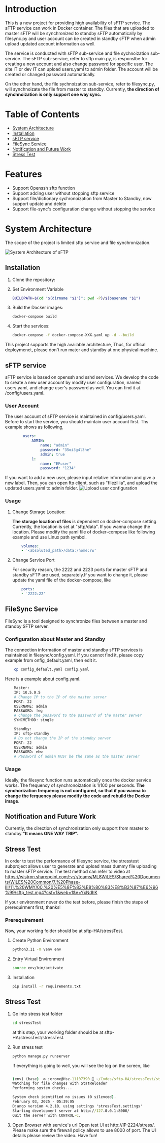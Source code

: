 
# Introduction
This is a new project for providing high availability of sFTP service. The sFTP service can work in Docker container. The files that are uploaded to master sFTP will be synchronized to standby sFTP automatically by filesync.py and user account can be created in standby sFTP when admin upload updated account information as well.

The service is conducted with sFTP sub-service and file sychnoization sub-service. The sFTP sub-service, refer to sftp main.py, is responslbe for creating a new account and also change password for specific user. The site IT or dev IT can upload users.yaml to admin folder. The account will be created or changed password automatically.

On the other hand, the file sychnoization sub-service, refer to filesync.py, will synchnoizate the file from master to standby. Currently, <strong>the direction of synchnoization is only support one way sync.</strong> 

# Table of Contents

- [System Architecture](#filesync-service)
- [Installation](#installation)
- [sFTP service](#sftp-service)
- [FileSync Service](#sftp-service)
- [Notification and Future Work](#notification-and-future-work)
- [Stress Test](#stress-test)

# Features
- Support Openssh sftp function
- Support adding user without stopping sftp service
- Support file/dictionary sychronoization from Master to Standby, now support update and delete
- Support file-sync's configuration change without stopping the service

# System Architecture

The scope of the project is limited sftp service and file synchronization.

![System Architecture of sFTP](sFTP.png)


## Installation

1. Clone the repository:
    
2. Set Environment Variable
    ```bash
    BUILDPATH=$(cd "$(dirname "$1")"; pwd -P)/$(basename "$1")
    ```

2. Build the Docker images:
    ```bash
    docker-compose build
    ```

3. Start the services:
    ```sh
    docker-compose -f docker-compose-XXX.yaml up -d --build
    ```
This project supports the high available architecture, Thus, for offical deploymenet, please don't run mater and standby at one physical machine.


## sFTP service
sFTP service is based on openssh and sshd services. We develop the code to create a new user account by modify user configuration, named users.yaml, and change user's password as well. You can find it at /config/users.yaml.


### User Account

The user account of sFTP service is maintained in config/users.yaml. Before to start the service, you should maintain user account first. Ths example shows as following,


```yaml
        users:
            ADMIN:
                name: "admin"
                password: "35oi3g4l3he"
                admin: true
            1:                                                       
                name: "EPuser"                                              
                password: "1234"
```    


If you want to add a new user, please input relative information and give a new label. Then, you can open ftp client, such as "filezillia", and upload the updated users.yaml to admin folder.
![Upload user configuration](admin_users_config.png)

### Usage

1. Change Storage Location:


    <b>The storage location of files</b> is dependent on docker-compose setting. Currently, the location is set at "sftp/data". If you wanna change the location. Please modify the yaml file of docker-compose like following example and use Linux path symbol.
        

    ```yaml
        volumes:
        - '<absoluted_path>/data:/home:rw'
    ```

2. Change Service Port


    For security reason, the 2222 and 2223 ports for master sFTP and standby sFTP are used, separately.If you want to change it, please update the yaml file of the docker-compose, like

    ```yaml
        ports:
        - '2222:22'
    ```
## FileSync Service

FileSync is a tool designed to synchronize files between a master and standby SFTP server.

### Configuration about Master and Standby

The connection information of master and standby sFTP services is maintained in filesync/config.yaml. If you cannot find it, please copy example from onfig_default.yaml, then edit it.


```bash
    cp config_default.yaml config.yaml
```

Here is a example about config.yaml.

```bash
    Master:
    IP: 10.5.0.5
    # Change IP to the IP of the master server
    PORT: 22
    USERNAME: admin
    PASSWORD: feg
    # Change the password to the password of the master server
    SYNCMETHOD: single

    Standby:
    IP: sftp-standby
    # Do not change the IP of the standby server
    PORT: 22
    USERNAME: admin
    PASSWORD: ehw
    # Password of admin MUST be the same as the master server
```


### Usage

Ideally, the filesync function runs automatically once the docker service works. The frequency of synchronoization is 1/100 per seconds. <b> The synchorization frequency is not configured, so that if you wanna to change the ferquency please modify the code and rebuild the Docker image.</b>


## Notification and Future Work

Currently, the direction of synchronization only support from master to standby.<b>"It means ONE WAY TRIP".</b>


## Stress Test
In order to test the performance of filesync service, the stresstest subproject allows user to generate and upload mass dummy file uploading to master sFTP service. The test method can refer to video at https://wistron.sharepoint.com/:v:/r/teams/ML8WiLES/Shared%20Documents/WiLES%20Common/7.%20Phase-III/11.%20WMY/00.%20%E5%8F%83%E8%80%83%E8%B3%87%E6%96%99/sftp_test.mp4?csf=1&web=1&e=YxNdhK

If your environment never do the test before, please finish the steps of prerequirment first, thanks!
### Prerequirement
Now, your working folder should be at sftp-HA/stressTest.

1. Create Python Environment

    ```bash
    python3.11 -m venv env
    ```
2. Entry Virtual Environment
    ```bash
    source env/bin/activate 
    ```
3. Installation
    ```bash
    pip install -r requirements.txt 
    ```


## Stress Test
1. Go into stress test folder
    ```bash
    cd stressTest 
    ```
    at this step, your working folder should be at sftp-HA/stressTest/stressTest.
2. Run stress test
    ```bash
    python manage.py runserver
    ```
    If everything is going to well, you will see the log on the screen, like
    ```cmd

    (env) (base)  ⚙ jerome@Hsz-11107390  ~/Codes/sftp-HA/stressTest/stressTest   main ±  python manage.py runserver 
    Watching for file changes with StatReloader
    Performing system checks...

    System check identified no issues (0 silenced).
    February 03, 2025 - 05:39:05
    Django version 4.2.18, using settings 'stressTest.settings'
    Starting development server at http://127.0.0.1:8000/
    Quit the server with CONTROL-C.
    ```

3. Open Browser with service's url
    Open test UI at http://IP:2224/stress/. Please make sure the firewall policy allows to use 8000 of port. The UI details please review the video. Have fun!